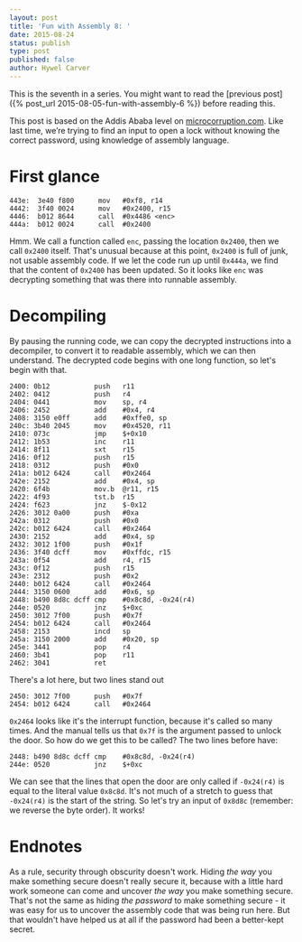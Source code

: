 ```yaml
---
layout: post
title: 'Fun with Assembly 8: '
date: 2015-08-24
status: publish
type: post
published: false
author: Hywel Carver
---
```

This is the seventh in a series. You might want to read the [previous post]({% post_url 2015-08-05-fun-with-assembly-6 %}) before reading this.

This post is based on the Addis Ababa level on [microcorruption.com](http://microcorruption.com). Like last time, we’re trying to find an input to open a lock without knowing the correct password, using knowledge of assembly language.






<h1>First glance</h1>
<pre><code>443e:  3e40 f800      mov   #0xf8, r14
4442:  3f40 0024      mov   #0x2400, r15
4446:  b012 8644      call  #0x4486 &lt;enc&gt;
444a:  b012 0024      call  #0x2400
</code></pre>
Hmm. We call a function called <code>enc</code>, passing the location <code>0x2400</code>, then we call <code>0x2400</code> itself. That's unusual because at this point, <code>0x2400</code> is full of junk, not usable assembly code. If we let the code run up until <code>0x444a</code>, we find that the content of <code>0x2400</code> has been updated. So it looks like <code>enc</code> was decrypting something that was there into runnable assembly.

<h1>Decompiling</h1>
By pausing the running code, we can copy the decrypted instructions into a decompiler, to convert it to readable assembly, which we can then understand. The decrypted code begins with one long function, so let's begin with that.

<pre><code>2400: 0b12           push   r11
2402: 0412           push   r4
2404: 0441           mov    sp, r4
2406: 2452           add    #0x4, r4
2408: 3150 e0ff      add    #0xffe0, sp
240c: 3b40 2045      mov    #0x4520, r11
2410: 073c           jmp    $+0x10
2412: 1b53           inc    r11
2414: 8f11           sxt    r15
2416: 0f12           push   r15
2418: 0312           push   #0x0
241a: b012 6424      call   #0x2464
242e: 2152           add    #0x4, sp
2420: 6f4b           mov.b  @r11, r15
2422: 4f93           tst.b  r15
2424: f623           jnz    $-0x12
2426: 3012 0a00      push   #0xa
242a: 0312           push   #0x0
242c: b012 6424      call   #0x2464
2430: 2152           add    #0x4, sp
2432: 3012 1f00      push   #0x1f
2436: 3f40 dcff      mov    #0xffdc, r15
243a: 0f54           add    r4, r15
243c: 0f12           push   r15
243e: 2312           push   #0x2
2440: b012 6424      call   #0x2464
2444: 3150 0600      add    #0x6, sp
2448: b490 8d8c dcff cmp    #0x8c8d, -0x24(r4)
244e: 0520           jnz    $+0xc
2450: 3012 7f00      push   #0x7f
2454: b012 6424      call   #0x2464
2458: 2153           incd   sp
245a: 3150 2000      add    #0x20, sp
245e: 3441           pop    r4
2460: 3b41           pop    r11
2462: 3041           ret
</code></pre>
There's a lot here, but two lines stand out

<pre><code>2450: 3012 7f00      push   #0x7f
2454: b012 6424      call   #0x2464
</code></pre>
<code>0x2464</code> looks like it's the interrupt function, because it's called so many times. And the manual tells us that <code>0x7f</code> is the argument passed to unlock the door. So how do we get this to be called? The two lines before have:

<pre><code>2448: b490 8d8c dcff cmp    #0x8c8d, -0x24(r4)
244e: 0520           jnz    $+0xc
</code></pre>
We can see that the lines that open the door are only called if <code>-0x24(r4)</code> is equal to the literal value <code>0x8c8d</code>. It's not much of a stretch to guess that <code>-0x24(r4)</code> is the start of the string. So let's try an input of <code>0x8d8c</code> (remember: we reverse the byte order). It works!

<h1>Endnotes</h1>
As a rule, security through obscurity doesn't work. Hiding <em>the way</em> you make something secure doesn't really secure it, because with a little hard work someone can come and uncover <em>the way</em> you make something secure. That's not the same as hiding <em>the password</em> to make something secure - it was easy for us to uncover the assembly code that was being run here. But that wouldn't have helped us at all if the password had been a better-kept secret.

